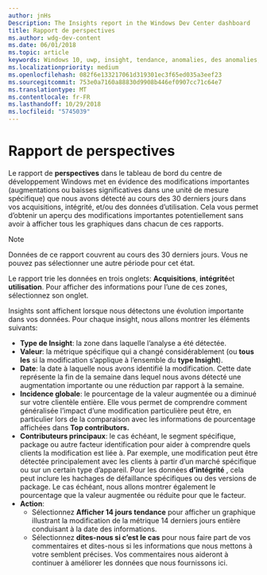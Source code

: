 ```yaml
---
author: jnHs
Description: The Insights report in the Windows Dev Center dashboard
title: Rapport de perspectives
ms.author: wdg-dev-content
ms.date: 06/01/2018
ms.topic: article
keywords: Windows 10, uwp, insight, tendance, anomalies, des anomalies, les modifications de données
ms.localizationpriority: medium
ms.openlocfilehash: 082f6e133217061d319301ec3f65ed035a3eef23
ms.sourcegitcommit: 753e0a7160a88830d9908b446ef0907cc71c64e7
ms.translationtype: MT
ms.contentlocale: fr-FR
ms.lasthandoff: 10/29/2018
ms.locfileid: "5745039"
---
```

# <a name="insights-report"></a>Rapport de perspectives


Le rapport de **perspectives** dans le tableau de bord du centre de développement Windows met en évidence des modifications importantes (augmentations ou baisses significatives dans une unité de mesure spécifique) que nous avons détecté au cours des 30 derniers jours dans vos acquisitions, intégrité, et/ou des données d’utilisation. Cela vous permet d’obtenir un aperçu des modifications importantes potentiellement sans avoir à afficher tous les graphiques dans chacun de ces rapports.

> [!NOTE]
> Données de ce rapport couvrent au cours des 30 derniers jours. Vous ne pouvez pas sélectionner une autre période pour cet état.

Le rapport trie les données en trois onglets: **Acquisitions**, **intégrité**et **utilisation**. Pour afficher des informations pour l’une de ces zones, sélectionnez son onglet.

Insights sont affichent lorsque nous détectons une évolution importante dans vos données. Pour chaque insight, nous allons montrer les éléments suivants:
- **Type de Insight**: la zone dans laquelle l’analyse a été détectée.
- **Valeur**: la métrique spécifique qui a changé considérablement (ou **tous les** si la modification s’applique à l’ensemble du **type Insight**).
- **Date**: la date à laquelle nous avons identifié la modification. Cette date représente la fin de la semaine dans lequel nous avons détecté une augmentation importante ou une réduction par rapport à la semaine.
- **Incidence globale**: le pourcentage de la valeur augmentée ou a diminué sur votre clientèle entière. Elle vous permet de comprendre comment généralisée l’impact d’une modification particulière peut être, en particulier lors de la comparaison avec les informations de pourcentage affichées dans **Top contributors.**
- **Contributeurs principaux**: le cas échéant, le segment spécifique, package ou autre facteur identification pour aider à comprendre quels clients la modification est liée à. Par exemple, une modification peut être détectée principalement avec les clients à partir d’un marché spécifique ou sur un certain type d’appareil. Pour les données **d’intégrité** , cela peut inclure les hachages de défaillance spécifiques ou des versions de package. Le cas échéant, nous allons montrer également le pourcentage que la valeur augmentée ou réduite pour que le facteur.
- **Action**:
   - Sélectionnez **Afficher 14 jours tendance** pour afficher un graphique illustrant la modification de la métrique 14 derniers jours entière conduisant à la date des informations.
   - Sélectionnez **dites-nous si c’est le cas** pour nous faire part de vos commentaires et dites-nous si les informations que nous mettons à votre semblent précises. Vos commentaires nous aideront à continuer à améliorer les données que nous fournissons ici. 

